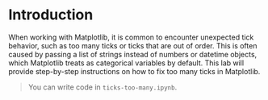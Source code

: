 # Introduction

When working with Matplotlib, it is common to encounter unexpected tick behavior, such as too many ticks or ticks that are out of order. This is often caused by passing a list of strings instead of numbers or datetime objects, which Matplotlib treats as categorical variables by default. This lab will provide step-by-step instructions on how to fix too many ticks in Matplotlib.

> You can write code in `ticks-too-many.ipynb`.
